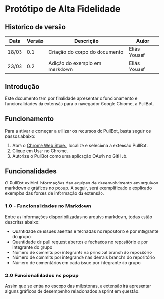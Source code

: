 # Protótipo de Alta Fidelidade

## Histórico de versão
Data | Versão | Descrição | Autor
--- | --- | --- | ---
18/03 | 0.1 | Criação do corpo do documento | Eliás Yousef
23/03 | 0.2 | Adição do exemplo em markdown | Eliás Yousef

## Introdução
Este documento tem por finalidade apresentar o funcionamento e funcionalidades da extensão para o navegador Google Chrome, a PullBot.

## Funcionamento
Para a ativar e começar a utilizar os recursos do PullBot, basta seguir os passos abaixo:
1. Abra o [Chrome Web Store.](https://chrome.google.com/webstore/category/extensions), localize e seleciona a extensão PullBot.
2. Clique em Usar no Chrome.
3. Autorize o PullBot como uma aplicação OAuth no GitHub.

## Funcionalidades
O PullBot exibirá informações das equipes de desenvolvimento em arquivos markdown e gráficos no popup. A seguir, será exemplificado e explicado exemplos das fontes de informação da extensão.

### 1.0 - Funcionalidades no Markdown
Entre as informações disponibilizadas no arquivo markdown, todas estão descritas abaixo:
* Quantidade de issues abertas e fechadas no repositório e por integrante do grupo
* Quantidade de pull request abertos e fechados no repositório e por integrante do grupo
* Número de commits por integrante na principal branch do repositório
* Número de commits por integrande nas demais branchs do repositório
* Número de comentários em cada issue por integrante do grupo

### 2.0 Funcionalidades no popup
Assim que se entra no escopo das milestonas, a extensão irá apresentar alguns gráficos de desempenho relacionados a sprint em questão.
